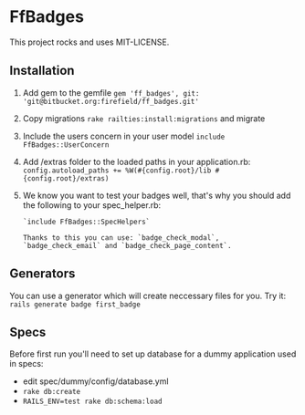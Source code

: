 # FfBadges #

This project rocks and uses MIT-LICENSE.


## Installation ##

1. Add gem to the gemfile `gem 'ff_badges', git: 'git@bitbucket.org:firefield/ff_badges.git'`
2. Copy migrations `rake railties:install:migrations` and migrate
3. Include the users concern in your user model `include FfBadges::UserConcern`
4. Add /extras folder to the loaded paths in your application.rb:  
   `config.autoload_paths += %W(#{config.root}/lib #{config.root}/extras)`
5. We know you want to test your badges well, that's why you should add the following to your spec_helper.rb:

       `include FfBadges::SpecHelpers`

       Thanks to this you can use: `badge_check_modal`, `badge_check_email` and `badge_check_page_content`.


## Generators ##

You can use a generator which will create neccessary files for you.
Try it: `rails generate badge first_badge`

## Specs ##

Before first run you'll need to set up database for a dummy application used in specs:

* edit spec/dummy/config/database.yml
* `rake db:create`
* `RAILS_ENV=test rake db:schema:load`
